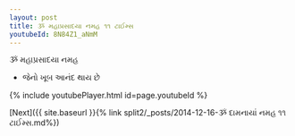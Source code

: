 ```yaml
---
layout: post
title: ૐ મહાપ્રસાદયા નમહ ૧૧ ટાઈમ્સ
youtubeId: 8N84Z1_aNmM
---
```

 
 
 ૐ મહાપ્રસાદયા નમહ  
 
 -  જેનો ખૂબ આનંદ થાય છે 
 
  
 
  
 
 
 
 
 
 


{% include youtubePlayer.html id=page.youtubeId %}
 
[Next]({{ site.baseurl }}{% link  split2/_posts/2014-12-16-ૐ દામનાયાં નમહ ૧૧ ટાઈમ્સ.md%})
 
